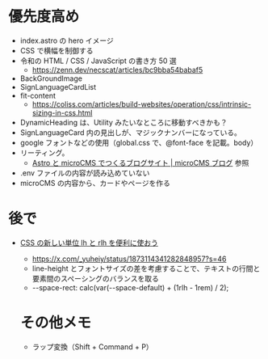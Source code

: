 # 優先度高め

- index.astro の hero イメージ
- CSS で横幅を制御する
- 令和の HTML / CSS / JavaScript の書き方 50 選
  - https://zenn.dev/necscat/articles/bc9bba54babaf5
- BackGroundImage
- SignLanguageCardList
- fit-content
  - https://coliss.com/articles/build-websites/operation/css/intrinsic-sizing-in-css.html
- DynamicHeading は、Utility みたいなところに移動すべきかも？
- SignLanguageCard 内の見出しが、マジックナンバーになっている。
- google フォントなどの使用（global.css で、@font-face を記載。body）
- リーティング。
  - [Astro と microCMS でつくるブログサイト | microCMS ブログ](https://blog.microcms.io/astro-microcms-introduction/) 参照
- .env ファイルの内容が読み込めていない
- microCMS の内容から、カードやページを作る

# 後で

- [CSS の新しい単位 lh と rlh を便利に使おう](https://qiita.com/suzukima/items/86be0085cc4dc1540f77)

  - https://x.com/_yuheiy/status/1873114341282848957?s=46
  - line-height とフォントサイズの差を考慮することで、テキストの行間と要素間のスペーシングのバランスを取る
  - --space-rect: calc(var(--space-default) + (1rlh - 1rem) / 2);

  # その他メモ

  - ラップ変換（Shift + Command + P）
